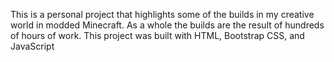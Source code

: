 This is a personal project that highlights some of the builds in my creative world in modded Minecraft. As a whole the builds are the result of hundreds of hours of work. This project was built with HTML, Bootstrap CSS, and JavaScript
